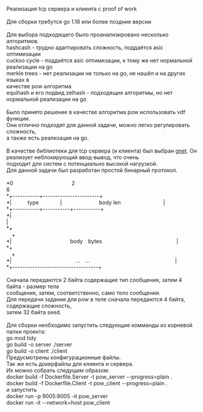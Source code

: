 Реализация tcp сервера и клиента с proof of work</br>
</br>
Для сборки требутся go 1.18 или более поздние версии</br>
</br>
Для выбора подходящего было проанализировано несколько алгоритмов.</br>
hashcash - трудно адаптировать сложность, поддаётся asic оптимизации</br>
cuckoo cycle - поддаётся asic оптимизации, к тому же нет нормальной реализации на go</br>
merkle trees - нет реализации не только на go, не нашёл и на других языках в </br>
качестве pow алгоритма</br>
equihash и его подвид zelhash - подходящие алгоритмы, но нет нормальной реализации на go</br>
</br>
Было принято решение в качестве алгоритма pow использовать vdf функции.</br>
Они отлично подходят для данной задачи, можно легко регулировать сложность,</br>
а также есть реализация на go.</br>
</br>
В качестве библиотеки для tcp сервера (и клиента) был выбран <a href="https://github.com/panjf2000/gnet">gnet</a>. Он реализует неблокирующий ввод-вывод, что очень</br>
подходит для систем с потенциально высокой нагрузкой.</br>
Для данной задачи был разработан простой бинарный протокол.</br>
</br>
 *0           2                       6 </br>
 *+-----------+-----------------------+ </br>
 *|   type    |       body len        | </br>
 *+-----------+-----------+-----------+ </br>
 *|                                   | </br>
 *+                                   + </br>
 *|           body bytes              | </br>
 *+                                   + </br>
 *|            ... ...                | </br>
 *+-----------------------------------+ </br>
 </br>
 Сначала передаются 2 байта содержащие тип сообщения, затем 4 байта - размер тела</br>
 сообщения, затем, соответственно, само тело сообщения.</br>
 Для передачи задания для pow в теле сначала передаются 4 байта, содержащие сложность,</br>
 затем 32 байта seed.</br>
 </br>
 Для сборки необходимо запустить следующие комманды из корневой папки проекта:</br>
 go mod tidy</br>
 go build -o server ./server</br>
 go build -o client ./client</br>
 Предусмотрены конфигурационные файлы.</br>
 Так же есть докерфайлы для клиента и сервера.</br>
 Их можно собрать следущим образом:</br>
 docker build -f Dockerfile.Server -t pow_server --progress=plain .</br>
 docker build -f Dockerfile.Client -t pow_client --progress=plain .</br>
 и запустить</br>
 docker run -p 9005:9005 -it pow_server</br>
 docker run -it --network=host pow_client</br>
